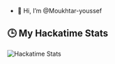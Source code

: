 - 👋 Hi, I’m @Moukhtar-youssef

## 🕒 My Hackatime Stats

![Hackatime Stats](https://github-readme-stats.hackclub.dev/api/wakatime?username=6473&api_domain=hackatime.hackclub.com&&custom_title=Hackatime+Stats&layout=compact&cache_seconds=0&langs_count=8&theme=transparent)


<!---
Moukhtar-youssef/Moukhtar-youssef is a ✨ special ✨ repository because its `README.md` (this file) appears on your GitHub profile.
You can click the Preview link to take a look at your changes.
--->
